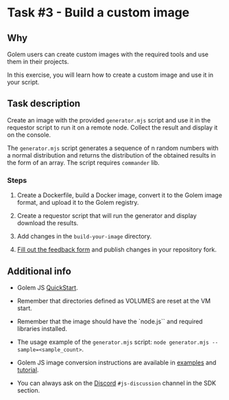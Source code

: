 # Task #3 - Build a custom image

## Why

Golem users can create custom images with the required tools and use them in their projects.

In this exercise, you will learn how to create a custom image and use it in your script.

## Task description

Create an image with the provided `generator.mjs` script and use it in the requestor script to run it on a remote node. Collect the result and display it on the console.

The `generator.mjs` script generates a sequence of n random numbers with a normal distribution and returns the distribution of the obtained results in the form of an array. The script requires `commander` lib.

### Steps

1. Create a Dockerfile, build a Docker image, convert it to the Golem image format, and upload it to the Golem registry.

2. Create a requestor script that will run the generator and display download the results.

3. Add changes in the `build-your-image` directory.

4. [Fill out the feedback form](./FEEDBACK.md) and publish changes in your repository fork.

## Additional info

- Golem JS [QuickStart](https://docs.golem.network/creators/javascript/quickstars/quickstart).

- Remember that directories defined as VOLUMES are reset at the VM start.

- Remember that the image should have the `node.js`` and required libraries installed.

- The usage example of the `generator.mjs` script:
`node generator.mjs --sample=<sample_count>`.

- Golem JS image conversion instructions are available in [examples](https://docs.golem.network/creators/javascript/quickstars/examples) and [tutorial](https://docs.golem.network/creators/javascript/quickstars/tutorials/building-custom-image).

- You can always ask on the [Discord](https://chat.golem.network/) `#js-discussion` channel in the SDK section.
